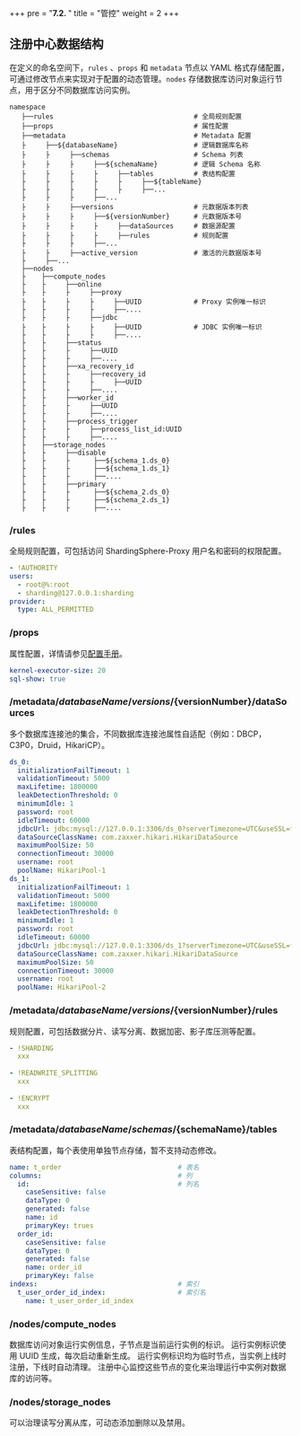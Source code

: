 +++
pre = "<b>7.2. </b>"
title = "管控"
weight = 2
+++

## 注册中心数据结构

在定义的命名空间下，`rules` 、`props` 和 `metadata` 节点以 YAML 格式存储配置，可通过修改节点来实现对于配置的动态管理。`nodes` 存储数据库访问对象运行节点，用于区分不同数据库访问实例。

```
namespace
   ├──rules                                   # 全局规则配置
   ├──props                                   # 属性配置
   ├──metadata                                # Metadata 配置
   ├     ├──${databaseName}                   # 逻辑数据库名称
   ├     ├     ├──schemas                     # Schema 列表   
   ├     ├     ├     ├──${schemaName}         # 逻辑 Schema 名称
   ├     ├     ├     ├     ├──tables          # 表结构配置
   ├     ├     ├     ├     ├     ├──${tableName} 
   ├     ├     ├     ├     ├     ├──...  
   ├     ├     ├     ├──...    
   ├     ├     ├──versions                    # 元数据版本列表      
   ├     ├     ├     ├──${versionNumber}      # 元数据版本号
   ├     ├     ├     ├     ├──dataSources     # 数据源配置
   ├     ├     ├     ├     ├──rules           # 规则配置   
   ├     ├     ├     ├──...
   ├     ├     ├──active_version              # 激活的元数据版本号
   ├     ├──...      
   ├──nodes
   ├    ├──compute_nodes
   ├    ├     ├──online
   ├    ├     ├     ├──proxy
   ├    ├     ├     ├     ├──UUID             # Proxy 实例唯一标识
   ├    ├     ├     ├     ├──....
   ├    ├     ├     ├──jdbc
   ├    ├     ├     ├     ├──UUID             # JDBC 实例唯一标识
   ├    ├     ├     ├     ├──....   
   ├    ├     ├──status
   ├    ├     ├     ├──UUID
   ├    ├     ├     ├──....
   ├    ├     ├──xa_recovery_id
   ├    ├     ├     ├──recovery_id
   ├    ├     ├     ├     ├──UUID     
   ├    ├     ├     ├──....
   ├    ├     ├──worker_id
   ├    ├     ├     ├──UUID
   ├    ├     ├     ├──....
   ├    ├     ├──process_trigger
   ├    ├     ├     ├──process_list_id:UUID
   ├    ├     ├     ├──....            
   ├    ├──storage_nodes
   ├    ├     ├──disable
   ├    ├     ├      ├──${schema_1.ds_0}
   ├    ├     ├      ├──${schema_1.ds_1}
   ├    ├     ├      ├──....
   ├    ├     ├──primary
   ├    ├     ├      ├──${schema_2.ds_0}
   ├    ├     ├      ├──${schema_2.ds_1}
   ├    ├     ├      ├──....
```

### /rules

全局规则配置，可包括访问 ShardingSphere-Proxy 用户名和密码的权限配置。

```yaml
- !AUTHORITY
users:
  - root@%:root
  - sharding@127.0.0.1:sharding
provider:
  type: ALL_PERMITTED
```

### /props

属性配置，详情请参见[配置手册](/cn/user-manual/shardingsphere-jdbc/props/)。

```yaml
kernel-executor-size: 20
sql-show: true
```

### /metadata/${databaseName}/versions/${versionNumber}/dataSources

多个数据库连接池的集合，不同数据库连接池属性自适配（例如：DBCP，C3P0，Druid，HikariCP）。

```yaml
ds_0:
  initializationFailTimeout: 1
  validationTimeout: 5000
  maxLifetime: 1800000
  leakDetectionThreshold: 0
  minimumIdle: 1
  password: root
  idleTimeout: 60000
  jdbcUrl: jdbc:mysql://127.0.0.1:3306/ds_0?serverTimezone=UTC&useSSL=false
  dataSourceClassName: com.zaxxer.hikari.HikariDataSource
  maximumPoolSize: 50
  connectionTimeout: 30000
  username: root
  poolName: HikariPool-1
ds_1:
  initializationFailTimeout: 1
  validationTimeout: 5000
  maxLifetime: 1800000
  leakDetectionThreshold: 0
  minimumIdle: 1
  password: root
  idleTimeout: 60000
  jdbcUrl: jdbc:mysql://127.0.0.1:3306/ds_1?serverTimezone=UTC&useSSL=false
  dataSourceClassName: com.zaxxer.hikari.HikariDataSource
  maximumPoolSize: 50
  connectionTimeout: 30000
  username: root
  poolName: HikariPool-2
```

### /metadata/${databaseName}/versions/${versionNumber}/rules

规则配置，可包括数据分片、读写分离、数据加密、影子库压测等配置。

```yaml
- !SHARDING
  xxx
  
- !READWRITE_SPLITTING
  xxx
  
- !ENCRYPT
  xxx
```

### /metadata/${databaseName}/schemas/${schemaName}/tables

表结构配置，每个表使用单独节点存储，暂不支持动态修改。

```yaml
name: t_order                             # 表名
columns:                                  # 列
  id:                                     # 列名
    caseSensitive: false
    dataType: 0
    generated: false
    name: id
    primaryKey: trues
  order_id:
    caseSensitive: false
    dataType: 0
    generated: false
    name: order_id
    primaryKey: false
indexs:                                   # 索引
  t_user_order_id_index:                  # 索引名
    name: t_user_order_id_index
```

### /nodes/compute_nodes

数据库访问对象运行实例信息，子节点是当前运行实例的标识。
运行实例标识使用 UUID 生成，每次启动重新生成。
运行实例标识均为临时节点，当实例上线时注册，下线时自动清理。
注册中心监控这些节点的变化来治理运行中实例对数据库的访问等。

### /nodes/storage_nodes

可以治理读写分离从库，可动态添加删除以及禁用。

